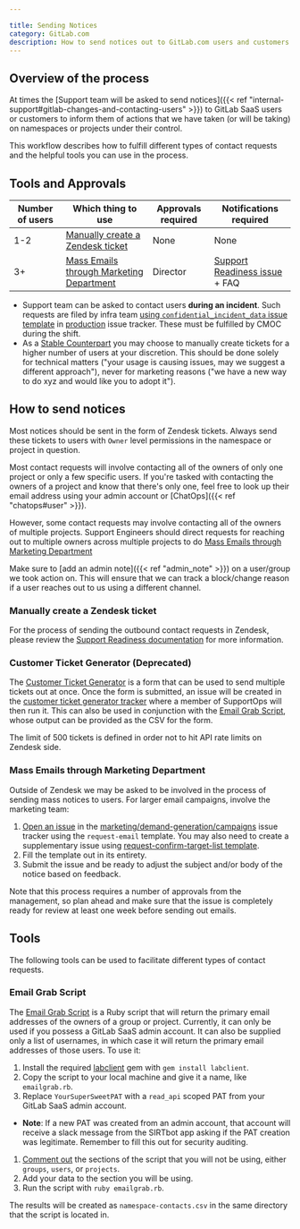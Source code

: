 ```yaml
---

title: Sending Notices
category: GitLab.com
description: How to send notices out to GitLab.com users and customers to inform them of various actions on namespaces under their control
---
```




## Overview of the process

At times the [Support team will be asked to send notices]({{< ref "internal-support#gitlab-changes-and-contacting-users" >}}) to GitLab SaaS users or customers to inform them of actions that we have taken (or will be taking) on namespaces or projects under their control.

This workflow describes how to fulfill different types of contact requests and the helpful tools you can use in the process.

## Tools and Approvals

| Number of users | Which thing to use | Approvals required | Notifications required |
| --- | --- | --- | --- |
| 1-2 | [Manually create a Zendesk ticket](#manually-create-a-zendesk-ticket) | None | None |
| 3+ | [Mass Emails through Marketing Department](#mass-emails-through-marketing-department) | Director | [Support Readiness issue](https://gitlab.com/gitlab-com/support/support-team-meta/-/issues/new?issuable_template=Support%20Readiness) + FAQ |

- Support team can be asked to contact users **during an incident**. Such requests are filed by infra team [using `confidential_incident_data` issue template](https://gitlab.com/gitlab-com/gl-infra/production/-/issues/new?issuable_template=confidential_incident_data) in [production](https://gitlab.com/gitlab-com/gl-infra/production/-/issues/) issue tracker. These must be fulfilled by CMOC during the shift.
- As a [Stable Counterpart](../support-stable-counterparts.md) you may choose to manually create tickets for a higher number of users at your discretion. This should be done solely for technical matters ("your usage is causing issues, may we suggest a different approach"), never for marketing reasons ("we have a new way to do xyz and would like you to adopt it").

## How to send notices

Most notices should be sent in the form of Zendesk tickets. Always send these tickets to users with `Owner` level permissions in the namespace or project in question.

Most contact requests will involve contacting all of the owners of only one project or only a few specific users. If you're tasked with contacting the owners of a project and know that there's only one, feel free to look up their email address using your admin account or [ChatOps]({{< ref "chatops#user" >}}).

However, some contact requests may involve contacting all of the owners of multiple projects. Support Engineers should direct requests for reaching out to multiple owners across multiple projects to do [Mass Emails through Marketing Department](#mass-emails-through-marketing-department)

Make sure to [add an admin note]({{< ref "admin_note" >}}) on a user/group we took action on. This will ensure that we can track a block/change reason if a user reaches out to us using a different channel.

### Manually create a Zendesk ticket

For the process of sending the outbound contact requests in Zendesk, please
review the
[Support Readiness documentation](/handbook/support/readiness/operations/docs/zendesk/tickets/#creating-tickets-for-outbound-requests)
for more information.

### Customer Ticket Generator (Deprecated)

The [Customer Ticket Generator](https://gitlab-com.gitlab.io/support/support-ops/forms/customer-ticket-generator/) is a form that can be used to send multiple tickets out at once. Once the form is submitted, an issue will be created in the [customer ticket generator tracker](https://gitlab.com/gitlab-com/support/support-ops/forms/customer-ticket-generator) where a member of SupportOps will then run it. This can also be used in conjunction with the [Email Grab Script](#email-grab-script), whose output can be provided as the CSV for the form.

The limit of 500 tickets is defined in order not to hit API rate limits on Zendesk side.

### Mass Emails through Marketing Department

Outside of Zendesk we may be asked to be involved in the process of sending mass notices to users. For larger email campaigns, involve the marketing team:

1. [Open an issue](https://gitlab.com/gitlab-com/marketing/demand-generation/campaigns/-/issues/new?issuable_template=request-email) in the [marketing/demand-generation/campaigns](https://gitlab.com/gitlab-com/marketing/demand-generation/campaigns) issue tracker using the `request-email` template. You may also need to create a supplementary issue using [request-confirm-target-list template](https://gitlab.com/gitlab-com/marketing/demand-generation/campaigns/-/issues/new?issuable_template=request-confirm-target-list).
1. Fill the template out in its entirety.
1. Submit the issue and be ready to adjust the subject and/or body of the notice based on feedback.

Note that this process requires a number of approvals from the management, so plan ahead and make sure that the issue is completely ready for review at least one week before sending out emails.

## Tools

The following tools can be used to facilitate different types of contact requests.

### Email Grab Script

The [Email Grab Script](https://gitlab.com/gitlab-com/support/runbooks/-/blob/master/code/group_project_user_owner_emails.rb) is a Ruby script that will return the primary email addresses of the owners of a group or project. Currently, it can only be used if you possess a GitLab SaaS admin account. It can also be supplied only a list of usernames, in which case it will return the primary email addresses of those users. To use it:

1. Install the required [labclient](https://rubygems.org/gems/labclient/versions/0.5.1) gem with `gem install labclient`.
1. Copy the script to your local machine and give it a name, like `emailgrab.rb`.
1. Replace `YourSuperSweetPAT` with a `read_api` scoped PAT from your GitLab SaaS admin account.

- **Note**: If a new PAT was created from an admin account, that account will receive a slack message from the SIRTbot app asking if the PAT creation was legitimate. Remember to fill this out for security auditing.

1. [Comment out](https://docs.ruby-lang.org/en/3.0/doc/syntax/comments_rdoc.html) the sections of the script that you will not be using, either `groups`, `users`, or `projects`.
1. Add your data to the section you will be using.
1. Run the script with `ruby emailgrab.rb`.

The results will be created as `namespace-contacts.csv` in the same directory that the script is located in.
